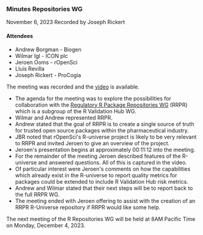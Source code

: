 ### Minutes Repositories WG
November 6, 2023
Recorded by Joseph Rickert

#### Attendees

* Andrew Borgman - Biogen
* Wilmar Igl - ICON plc
* Jeroen Ooms - rOpenSci
* Lluís Revilla
* Joseph Rickert - ProCogia

The meeting was recorded and the [video](https://zoom.us/rec/share/8wwjdo9TDo5Oasf6u_IhIgNb7UB0hj7C12HBuKLZ1EasxJxNNk1EykUGNLZkOEaC.0KpxWn_4nla4F20E?startTime=1699286616000) is available.

* The agenda for the meeting was to explore the possibilities for collaboration with the [Regulatory R Package Repositories WG](https://github.com/pharmaR/regulatory-r-repo-wg) (RRPR) which is a subgroup of the R Validation Hub WG.
* Wilmar and Andrew represented RRPR.
* Andrew stated that the goal of RRPR is to create a single source of truth for trusted open source packages within the pharmaceutical industry.
* JBR noted that rOpenSci's R-universe project is likely to be very relevant to RRPR and invited Jeroen to give an overview of the project.
* Jeroen's presentation begins at approximately 00:11:12 into the meeting. 
* For the remainder of the meeting Jeroen described features of the R-universe and answered questions. All of this is captured in the video.
* Of particular interest were Jeroen's comments on how the capabilities which already exist in the R-universe to report quality metrics for packages could be extended to include R Validation Hub risk metrics.
* Andrew and Wilmar stated that their next steps will be to report back to the full RRPR WG.
* The meeting ended with Jeroen offering to assist with the creation of an RRPR R-Universe repository if RRPR would like some help.

The next meeting of the R Repositories WG will be held at 8AM Pacific Time on Monday, December 4, 2023.

